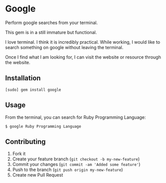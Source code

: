# Google

Perform google searches from your terminal.

This gem is in a still immature but functional.

I love terminal. I think it is incredibly practical. While working, I would like to search something on google without leaving the terminal.

Once I find what I am looking for, I can visit the website or resource through the website.

## Installation

    [sudo] gem install google

## Usage

  From the terminal, you can search for Ruby Programming Language:

    $ google Ruby Programming Language

## Contributing

1. Fork it
2. Create your feature branch (`git checkout -b my-new-feature`)
3. Commit your changes (`git commit -am 'Added some feature'`)
4. Push to the branch (`git push origin my-new-feature`)
5. Create new Pull Request
